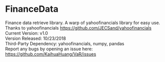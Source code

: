 # FinanceData  
Finance data retrieve library. A warp of yahoofinancials library for easy use. Thanks to yahoofinancials https://github.com/JECSand/yahoofinancials  
Current Version: v1.0  
Version Released: 10/23/2018  
Third-Party Dependency: yahoofinancials, numpy, pandas  
Report any bugs by opening an issue here: https://github.com/KaihuaHuang/VaR/issues  
